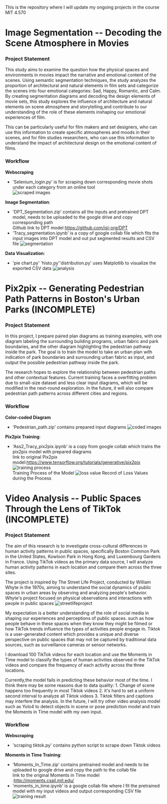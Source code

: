 This is the repository where I will update my ongoing projects in the course MIT 4.570
  
# Image Segmentation -- Decoding the Scene Atmosphere in Movies
  
### Project Statement
This study aims to examine the question how the physical spaces and environments in movies impact the narrative and emotional content of the scenes. Using semantic 
segmentation techniques, the study analyzes the proportion of architectural and natural elements in film sets and categorize the scenes into four emotional 
categories: Sad, Happy, Romantic, and Calm. By creating segmentation diagrams and decoding the design elements of movie sets, this study explores the influence of 
architecture and natural elements on scene atmosphere and storytelling,and contribute to our understanding of the role of these elements inshaping our emotional 
experiences of film.
  
This can be particularly useful for film makers and set designers, who can use this information to create specific atmospheres and moods in their scenes, and for 
film studies researchers, who can use this information to understand the impact of architectural design on the emotional content of films.

### Workflow
**Webscraping**  
- 'Selenium_login.py' is for scraping down corresponding movie shots under each category from an online tool  
![scraped images](https://github.com/shuhanmomo/MIT-4.570-Design-Heritage/blob/cd693d93ce010c18932c2a4cf1fb75f1c038d96e/img/webscraping.jpg)
  
**Image Segmentation**:  
- 'DPT_Segmentation.zip' contains all the inputs and pretrained DPT model, needs to be uploaded to the google drive and copy corresponding path  
   Github link to DPT model https://github.com/isl-org/DPT
- 'Tracy_segmentation.ipynb' is a copy of google collab file which fits the input images into DPT model and out put segmented results and CSV file
![segmentation](https://github.com/shuhanmomo/MIT-4.570-Design-Heritage/blob/cd693d93ce010c18932c2a4cf1fb75f1c038d96e/img/segmented.png)
  
**Data Visualization**:  
- 'pie chart.py' 'histo.py''distribution.py' uses Matplotlib to visualize the exported CSV data
![analysis](https://github.com/shuhanmomo/MIT-4.570-Design-Heritage/blob/cd693d93ce010c18932c2a4cf1fb75f1c038d96e/img/data%20analysis.jpg)  
    
  
  
# Pix2pix --  Generating Pedestrian Path Patterns in Boston's Urban Parks (INCOMPLETE) 
 
### Project Statement
In this project, I prepare paired plan diagrams as training examples, with one diagram labeling the surrounding building programs, urban fabric and park boundaries, and the other diagram highlighting the pedestrian pathway inside the park. The goal is to train the model to take an urban plan with indication of park boundaries and surrounding urban fabric as input, and output the possible pedestrian pathway inside the park.

The research hopes to explore the relationship between pedestrian paths and other contextual  features. Current training faces a overfitting problem due to small-size dataset and less clear input diagrams, which will be modified in the next-round exploration. In the future, it will also compare pedestrian path patterns across different cities and regions.


### Workflow
**Color-coded Diagram**  
- 'Pedestrian_path.zip' contains prepared input diagrams
![coded images](https://github.com/shuhanmomo/MIT-4.570-Design-Heritage/blob/49da4fd53152097c955dcb8fa5fc4c245c461a9d/img/pix2pix.png)
  
**Pix2pix Training**:  
- 'Ass2_Tracy_pix2pix.ipynb' is a copy from google collab which trains the pix2pix model with prepared diagrams  
link to original Pix2pix model:https://www.tensorflow.org/tutorials/generative/pix2pix
![training process](https://github.com/shuhanmomo/MIT-4.570-Design-Heritage/blob/49da4fd53152097c955dcb8fa5fc4c245c461a9d/img/pix2pix-training%20process.png)  
Training Process of the Model
![loss value](https://github.com/shuhanmomo/MIT-4.570-Design-Heritage/blob/49da4fd53152097c955dcb8fa5fc4c245c461a9d/img/pix2pix%20-loss.png)
Record of Loss Values during the Process  
  
  
  
# Video Analysis --  Public Spaces Through the Lens of TikTok (INCOMPLETE) 
 
### Project Statement
The aim of this research is to investigate cross-cultural differences in human activity patterns in public spaces, specifically Boston Common Park in the United States, Kowloon Park in Hong Kong, and Luxembourg Gardens in France. Using TikTok videos as the primary data source, I will analyze human activity patterns in each location and compare them across the three sites.

The project is inspired by The Street Life Project, conducted by William Whyte in the 1970s, aiming to understand the social dynamics of public spaces in urban areas by observing and analyzing people's behavior. Whyte's project focused on physical observations and interactions with people in public spaces
![streetlifeproject](https://github.com/shuhanmomo/MIT-4.570-Design-Heritage/blob/5c49d8b0b44d9daf47ae6807a4de4e3d3a527090/img/street%20life%20project.png)

My expectation is a better understanding of the role of social media in shaping our experiences and perceptions of public spaces. such as how people behave in these spaces when they know they might be filmed or how TikTok trends influence the types of activities people engage in. Tiktok is a user-generated content which provides a unique and diverse perspective on public spaces that may not be captured by traditional data sources, such as surveillance cameras or sensor networks.

I download 100 TikTok videos for each location and use the Moments in Time model to classify the types of human activities observed in the TikTok videos and compare the frequency of each activity across the three locations.

Currently,the model fails in predicting these behavior most of the time. I think there may be some reasons due to data quality: 1. Change of scene happens too frequently in most Tiktok videos 2. it's hard to set a uniform second interval to analyze all Tiktok videos 3. Tiktok filters and captions may interfere the analysis.  In the future, I will try other video analysis model such as Yolo4 to detect objects in scene or pose prediction model and train the Moments in Time model with my own input.



### Workflow
**Webscraping**  
- 'scraping tiktok.py' contains python script to scrape down Tiktok videos
  
**Moments in Time Training**:  
- 'Moments_In_Time.zip' contains pretrained model and needs to be uploaded to google drive and copy the path to the collab file  
link to the original Moments in Time model :http://moments.csail.mit.edu/
- 'moments_in_time.ipynb' is a google collab file where I fit the pretrained model with my input videos and output corresponding CSV file
![training result](https://github.com/shuhanmomo/MIT-4.570-Design-Heritage/blob/5c49d8b0b44d9daf47ae6807a4de4e3d3a527090/img/moments%20in%20time.png)
  




